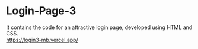 # Login-Page-3
It contains the code for an attractive login page, developed using HTML and CSS.
<br>
https://login3-mb.vercel.app/
